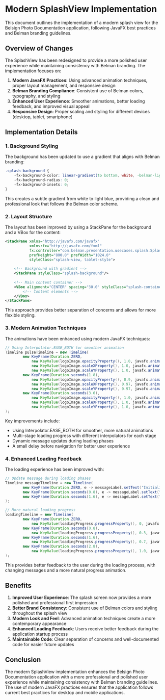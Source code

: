 # Modern SplashView Implementation

This document outlines the implementation of a modern splash view for the Belsign Photo Documentation application, following JavaFX best practices and Belman branding guidelines.

## Overview of Changes

The SplashView has been redesigned to provide a more polished user experience while maintaining consistency with Belman branding. The implementation focuses on:

1. **Modern JavaFX Practices**: Using advanced animation techniques, proper layout management, and responsive design
2. **Belman Branding Compliance**: Consistent use of Belman colors, typography, and styling
3. **Enhanced User Experience**: Smoother animations, better loading feedback, and improved visual appeal
4. **Responsive Design**: Proper scaling and styling for different devices (desktop, tablet, smartphone)

## Implementation Details

### 1. Background Styling

The background has been updated to use a gradient that aligns with Belman branding:

```css
.splash-background {
    -fx-background-color: linear-gradient(to bottom, white, -belman-light-blue-20);
    -fx-background-radius: 0;
    -fx-background-insets: 0;
}
```

This creates a subtle gradient from white to light blue, providing a clean and professional look that follows the Belman color scheme.

### 2. Layout Structure

The layout has been improved by using a StackPane for the background and a VBox for the content:

```xml
<StackPane xmlns="http://javafx.com/javafx"
           xmlns:fx="http://javafx.com/fxml"
           fx:controller="com.belman.presentation.usecases.splash.SplashViewController"
           prefHeight="800.0" prefWidth="1024.0"
           styleClass="splash-view, tablet-style">
           
    <!-- Background with gradient -->
    <StackPane styleClass="splash-background"/>
    
    <!-- Main content container -->
    <VBox alignment="CENTER" spacing="30.0" styleClass="splash-container">
        <!-- Content elements -->
    </VBox>
</StackPane>
```

This approach provides better separation of concerns and allows for more flexible styling.

### 3. Modern Animation Techniques

The animations have been enhanced using modern JavaFX techniques:

```java
// Using Interpolator.EASE_BOTH for smoother animation
Timeline pulseTimeline = new Timeline(
        new KeyFrame(Duration.ZERO, 
            new KeyValue(logoImage.opacityProperty(), 1.0, javafx.animation.Interpolator.EASE_BOTH),
            new KeyValue(logoImage.scaleXProperty(), 1.0, javafx.animation.Interpolator.EASE_BOTH),
            new KeyValue(logoImage.scaleYProperty(), 1.0, javafx.animation.Interpolator.EASE_BOTH)),
        new KeyFrame(Duration.seconds(1.8), 
            new KeyValue(logoImage.opacityProperty(), 0.9, javafx.animation.Interpolator.EASE_BOTH),
            new KeyValue(logoImage.scaleXProperty(), 0.97, javafx.animation.Interpolator.EASE_BOTH),
            new KeyValue(logoImage.scaleYProperty(), 0.97, javafx.animation.Interpolator.EASE_BOTH)),
        new KeyFrame(Duration.seconds(3.6), 
            new KeyValue(logoImage.opacityProperty(), 1.0, javafx.animation.Interpolator.EASE_BOTH),
            new KeyValue(logoImage.scaleXProperty(), 1.0, javafx.animation.Interpolator.EASE_BOTH),
            new KeyValue(logoImage.scaleYProperty(), 1.0, javafx.animation.Interpolator.EASE_BOTH))
);
```

Key improvements include:
- Using Interpolator.EASE_BOTH for smoother, more natural animations
- Multi-stage loading progress with different interpolators for each stage
- Dynamic message updates during loading phases
- A small delay before navigation for better user experience

### 4. Enhanced Loading Feedback

The loading experience has been improved with:

```java
// Update message during loading phases
Timeline messageTimeline = new Timeline(
        new KeyFrame(Duration.ZERO, e -> messageLabel.setText("Initializing...")),
        new KeyFrame(Duration.seconds(0.8), e -> messageLabel.setText("Loading resources...")),
        new KeyFrame(Duration.seconds(1.6), e -> messageLabel.setText("Preparing application..."))
);

// More natural loading progress
loadingTimeline = new Timeline(
        new KeyFrame(Duration.ZERO, 
            new KeyValue(loadingProgress.progressProperty(), 0, javafx.animation.Interpolator.EASE_OUT)),
        new KeyFrame(Duration.seconds(0.8), 
            new KeyValue(loadingProgress.progressProperty(), 0.3, javafx.animation.Interpolator.EASE_BOTH)),
        new KeyFrame(Duration.seconds(1.6), 
            new KeyValue(loadingProgress.progressProperty(), 0.7, javafx.animation.Interpolator.EASE_BOTH)),
        new KeyFrame(Duration.seconds(2.8), 
            new KeyValue(loadingProgress.progressProperty(), 1.0, javafx.animation.Interpolator.EASE_IN))
);
```

This provides better feedback to the user during the loading process, with changing messages and a more natural progress animation.

## Benefits

1. **Improved User Experience**: The splash screen now provides a more polished and professional first impression
2. **Better Brand Consistency**: Consistent use of Belman colors and styling throughout the splash view
3. **Modern Look and Feel**: Advanced animation techniques create a more contemporary appearance
4. **Enhanced Loading Feedback**: Users receive better feedback during the application startup process
5. **Maintainable Code**: Clear separation of concerns and well-documented code for easier future updates

## Conclusion

The modern SplashView implementation enhances the Belsign Photo Documentation application with a more professional and polished user experience while maintaining consistency with Belman branding guidelines. The use of modern JavaFX practices ensures that the application follows current best practices for desktop and mobile applications.